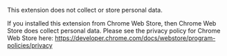 This extension does not collect or store personal data.

If you installed this extension from Chrome Web Store, then Chrome Web Store does collect personal data. Please see the privacy policy for Chrome Web Store here: https://developer.chrome.com/docs/webstore/program-policies/privacy
